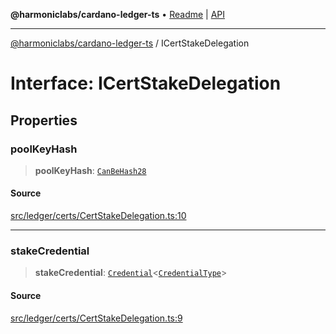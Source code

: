 **@harmoniclabs/cardano-ledger-ts** • [Readme](../Introduction) \| [API](../globals)

***

[@harmoniclabs/cardano-ledger-ts](../Introduction) / ICertStakeDelegation

# Interface: ICertStakeDelegation

## Properties

### poolKeyHash

> **poolKeyHash**: [`CanBeHash28`](../type-aliases/CanBeHash28)

#### Source

[src/ledger/certs/CertStakeDelegation.ts:10](https://github.com/HarmonicLabs/cardano-ledger-ts/blob/d1659b0/src/ledger/certs/CertStakeDelegation.ts#L10)

***

### stakeCredential

> **stakeCredential**: [`Credential`](../classes/Credential)\<[`CredentialType`](../enumerations/CredentialType)\>

#### Source

[src/ledger/certs/CertStakeDelegation.ts:9](https://github.com/HarmonicLabs/cardano-ledger-ts/blob/d1659b0/src/ledger/certs/CertStakeDelegation.ts#L9)
